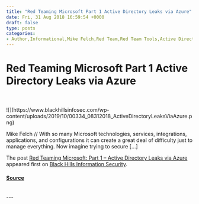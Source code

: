 ```yaml
---
title: "Red Teaming Microsoft Part 1 Active Directory Leaks via Azure"
date: Fri, 31 Aug 2018 16:59:54 +0000
draft: false
type: posts
categories: 
- Author,Informational,Mike Felch,Red Team,Red Team Tools,Active Directory,Azure,reconnaissance
---
```

# Red Teaming Microsoft Part 1 Active Directory Leaks via Azure

<br/>

<br/>
![](https://www.blackhillsinfosec.com/wp-content/uploads/2019/10/00334_08312018_ActiveDirectoryLeaksViaAzure.png)

Mike Felch // With so many Microsoft technologies, services, integrations, applications, and configurations it can create a great deal of difficulty just to manage everything. Now imagine trying to secure \[…\]

The post [Red Teaming Microsoft: Part 1 – Active Directory Leaks via Azure](https://www.blackhillsinfosec.com/red-teaming-microsoft-part-1-active-directory-leaks-via-azure/) appeared first on [Black Hills Information Security](https://www.blackhillsinfosec.com).

#### [Source](https://www.blackhillsinfosec.com/red-teaming-microsoft-part-1-active-directory-leaks-via-azure/)

<br/>
---
